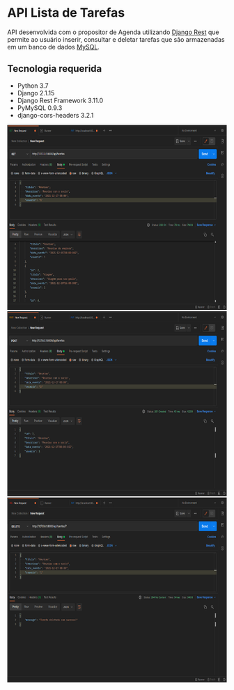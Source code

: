 # API Lista de Tarefas
API desenvolvida com o propositor de Agenda utilizando [Django Rest](https://www.django-rest-framework.org/) que permite ao usuário inserir, consultar e deletar tarefas que são armazenadas em um banco de dados [MySQL](https://www.mysql.com/).

## Tecnologia requerida

- Python 3.7
- Django 2.1.15
- Django Rest Framework 3.11.0
- PyMySQL 0.9.3
- django-cors-headers 3.2.1

<div>
	<div align="left">
		<img src="./github/get.png" alt="Metodo GET" height="425">
	</div>
	<div align="center">
		<img src="./github/post.png" alt="Metodo POST" height="425">
	</div>
	<div align="right">
		<img src="./github/delete.png" alt="Metodo DELETE" height="425">
	</div>
</div>

